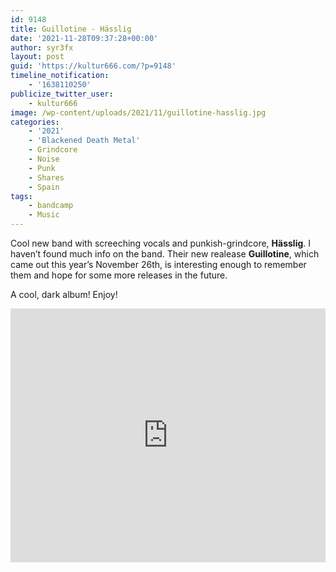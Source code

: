 ```yaml
---
id: 9148
title: Guillotine - Hässlig
date: '2021-11-28T09:37:28+00:00'
author: syr3fx
layout: post
guid: 'https://kultur666.com/?p=9148'
timeline_notification:
    - '1638110250'
publicize_twitter_user:
    - kultur666
image: /wp-content/uploads/2021/11/guillotine-hasslig.jpg
categories:
    - '2021'
    - 'Blackened Death Metal'
    - Grindcore
    - Noise
    - Punk
    - Shares
    - Spain
tags:
    - bandcamp
    - Music
---
```


Cool new band with screeching vocals and punkish-grindcore, **Hässlig**. I haven’t found much info on the band. Their new realease **Guillotine**, which came out this year’s November 26th, is interesting enough to remember them and hope for some more releases in the future.

A cool, dark album! Enjoy!

<iframe style="border: 0; width: 100%; height: 406px;" src="https://bandcamp.com/EmbeddedPlayer/album=476829705/size=large/bgcol=333333/linkcol=e99708/tracklist=false/transparent=true/" seamless></iframe>
